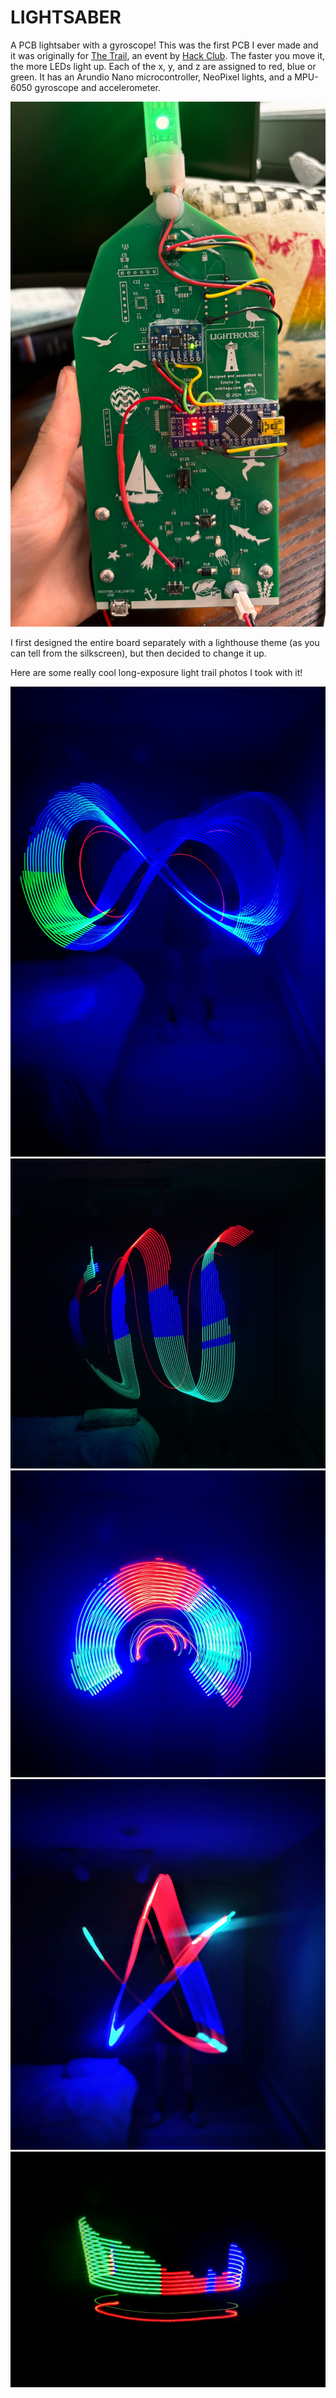 # LIGHTSABER

A PCB lightsaber with a gyroscope! This was the first PCB I ever made and it was originally for [The Trail](https://github.com/hackclub/the-trail), an event by [Hack Club](https://github.com/hackclub). The faster you move it, the more LEDs light up. Each of the x, y, and z are assigned to red, blue or green. It has an Arundio Nano microcontroller, NeoPixel lights, and a MPU-6050 gyroscope and accelerometer.

![](https://github.com/themagicfrog/lightsaber/blob/main/pcbphoto2.JPG)

I first designed the entire board separately with a lighthouse theme (as you can tell from the silkscreen), but then decided to change it up. 

Here are some really cool long-exposure light trail photos I took with it!

![](https://github.com/themagicfrog/lightsaber/blob/main/demophotos/demophoto1.JPG)
![](https://github.com/themagicfrog/lightsaber/blob/main/demophoto2.JPG)
![](https://github.com/themagicfrog/lightsaber/blob/main/demophoto3.JPG)
![](https://github.com/themagicfrog/lightsaber/blob/main/demophoto4.JPG)
![](https://github.com/themagicfrog/lightsaber/blob/main/demophoto5.JPG)
